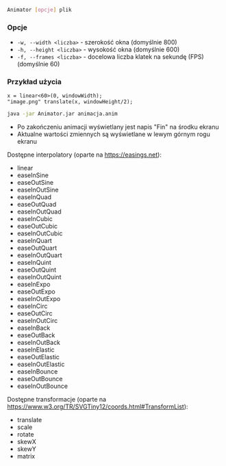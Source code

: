 ```bash
Animator [opcje] plik
```

### Opcje
- `-w, --width <liczba>` - szerokość okna (domyślnie 800)
- `-h, --height <liczba>` - wysokość okna (domyślnie 600)
- `-f, --frames <liczba>` - docelowa liczba klatek na sekundę (FPS) (domyślnie 60)

### Przykład użycia

```
x = linear<60>(0, windowWidth);
"image.png" translate(x, windowHeight/2);
```

```bash
java -jar Animator.jar animacja.anim
```

- Po zakończeniu animacji wyświetlany jest napis "Fin" na środku ekranu
- Aktualne wartości zmiennych są wyświetlane w lewym górnym rogu ekranu

Dostępne interpolatory (oparte na https://easings.net):
- linear
- easeInSine
- easeOutSine
- easeInOutSine
- easeInQuad
- easeOutQuad
- easeInOutQuad
- easeInCubic
- easeOutCubic
- easeInOutCubic
- easeInQuart
- easeOutQuart
- easeInOutQuart
- easeInQuint
- easeOutQuint
- easeInOutQuint
- easeInExpo
- easeOutExpo
- easeInOutExpo
- easeInCirc
- easeOutCirc
- easeInOutCirc
- easeInBack
- easeOutBack
- easeInOutBack
- easeInElastic
- easeOutElastic
- easeInOutElastic
- easeInBounce
- easeOutBounce
- easeInOutBounce

Dostępne transformacje (oparte na https://www.w3.org/TR/SVGTiny12/coords.html#TransformList):
- translate
- scale
- rotate
- skewX
- skewY
- matrix
